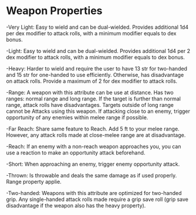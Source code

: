 # Weapon Properties

-Very Light: Easy to wield and can be dual-wielded. Provides additional 1d4 per dex modifier to attack rolls, with a minimum modifier equals to dex bonus.

-Light: Easy to wield and can be dual-wielded. Provides additional 1d4 per 2 dex modifier to attack rolls, with a minimum modifier equals to dex bonus.

-Heavy: Harder to wield and require the user to have 13 str for two-handed and 15 str for one-handed to use efficiently. Otherwise, has disadvantage on attack rolls. Provide a maximum of 2 for dex modifier to attack rolls.

-Range: A weapon with this attribute can be use at distance. Has two ranges: normal range and long range. If the target is further than normal range, attack rolls have disadvantages. Targets outside of long range cannot be Attacks using this weapon. If attacking close to an enemy, trigger opportunity of any enemies within melee range if possible.

-Far Reach: Share same feature to Reach. Add 5 ft to your melee range. However, any attack rolls made at close-melee range are at disadvantage.

-Reach: If an enemy with a non-reach weapon approaches you, you can use a reaction to make an opportunity attack beforehand.

-Short: When approaching an enemy, trigger enemy opportunity attack.

-Thrown: Is throwable and deals the same damage as if used properly. Range property applie.

-Two-handed: Weapons with this attribute are optimized for two-handed grip. Any single-handed attack rolls made require a grip save roll (grip save disadvantage if the weapon also has the heavy property).
